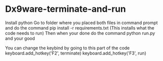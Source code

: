 # Dx9ware-terminate-and-run
Install python
Go to folder where you placed both files in command prompt and do the command pip install -r requirements.txt (This installs what the code needs to run)
Then when your done do the command python run.py and your good

You can change the keybind by going to this part of the code
keyboard.add_hotkey('F2', terminate)
keyboard.add_hotkey('F3', run)
